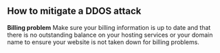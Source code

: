 
## How to mitigate a DDOS attack

**Billing problem**
Make sure your billing information is up to date and that there is no outstanding balance on your hosting services or your domain name to ensure your website is not taken down for billing problems.